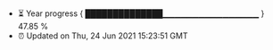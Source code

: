 - ⏳ Year progress { ██████████████▁▁▁▁▁▁▁▁▁▁▁▁▁▁▁▁ } 47.85 %
- ⏰ Updated on Thu, 24 Jun 2021 15:23:51 GMT

